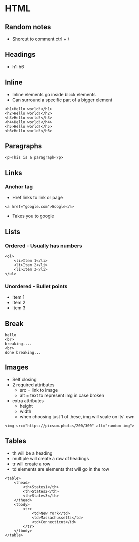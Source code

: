 # HTML

## Random notes
- Shorcut to comment ctrl + /

## Headings

- h1-h6

## Inline

- Inline elements go inside block elements
- Can surround a specific part of a bigger element

```
<h1>Hello world!</h1>
<h2>Hello world!</h2>
<h3>Hello world!</h3>
<h4>Hello world!</h4>
<h5>Hello world!</h5>
<h6>Hello world!</h6>
```
## Paragraphs

```
<p>This is a paragraph</p>
```

## Links

### Anchor tag
- Href links to link or page

```
<a href="google.com">Google</a>
```
- Takes you to google

## Lists

### Ordered - Usually has numbers

```
<ol>
    <li>Item 1</li>
    <li>Item 2</li>
    <li>Item 3</li>
</ol>
```
### Unordered - Bullet points

<ul>
    <li>Item 1</li>
    <li>Item 2</li>
    <li>Item 3</li>
</ul>

## Break

```
hello
<br>
breaking....
<br>
done breaking...
```
## Images

- Self closing
- 2 required attributes
    - src = link to image
    - alt = text to represent img in case broken
- extra attributes
    - height
    - width
    - when choosing just 1 of these, img will scale on its' own

```
<img src="https://picsum.photos/200/300" alt="random img">
```

## Tables

- th will be a heading
- multiple will create a row of headings
- tr will create a row
- td elements are elements that will go in the row

```
<table>
    <thead>
        <th>States1</th>
        <th>States2</th>
        <th>States3</th>
    </thead>
    <tbody>
        <tr>
            <td>New York</td>
            <td>Massachussetts</td>
            <td>Connecticut</td>
        </tr>
    </tbody>                    
</table>
```